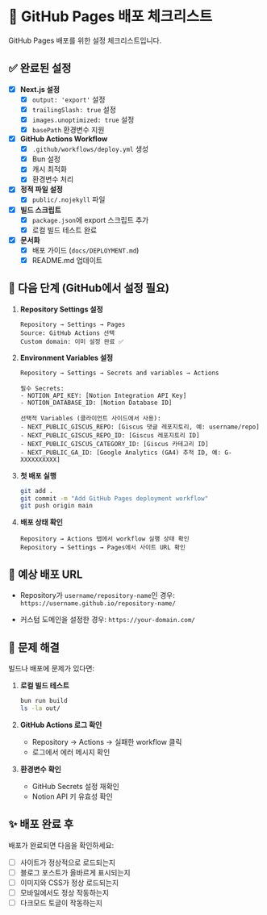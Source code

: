 # 🔧 GitHub Pages 배포 체크리스트

GitHub Pages 배포를 위한 설정 체크리스트입니다.

## ✅ 완료된 설정

- [x] **Next.js 설정**
  - [x] `output: 'export'` 설정
  - [x] `trailingSlash: true` 설정  
  - [x] `images.unoptimized: true` 설정
  - [x] `basePath` 환경변수 지원

- [x] **GitHub Actions Workflow**
  - [x] `.github/workflows/deploy.yml` 생성
  - [x] Bun 설정
  - [x] 캐시 최적화
  - [x] 환경변수 처리

- [x] **정적 파일 설정**
  - [x] `public/.nojekyll` 파일

- [x] **빌드 스크립트**
  - [x] `package.json`에 export 스크립트 추가
  - [x] 로컬 빌드 테스트 완료

- [x] **문서화**
  - [x] 배포 가이드 (`docs/DEPLOYMENT.md`)
  - [x] README.md 업데이트

## 🚀 다음 단계 (GitHub에서 설정 필요)

1. **Repository Settings 설정**
   ```
   Repository → Settings → Pages
   Source: GitHub Actions 선택
   Custom domain: 이미 설정 완료 ✅
   ```

2. **Environment Variables 설정**
   ```
   Repository → Settings → Secrets and variables → Actions
   
   필수 Secrets:
   - NOTION_API_KEY: [Notion Integration API Key]
   - NOTION_DATABASE_ID: [Notion Database ID]
   
   선택적 Variables (클라이언트 사이드에서 사용):
   - NEXT_PUBLIC_GISCUS_REPO: [Giscus 댓글 레포지토리, 예: username/repo]
   - NEXT_PUBLIC_GISCUS_REPO_ID: [Giscus 레포지토리 ID]
   - NEXT_PUBLIC_GISCUS_CATEGORY_ID: [Giscus 카테고리 ID]
   - NEXT_PUBLIC_GA_ID: [Google Analytics (GA4) 추적 ID, 예: G-XXXXXXXXXX]
   ```

3. **첫 배포 실행**
   ```bash
   git add .
   git commit -m "Add GitHub Pages deployment workflow"
   git push origin main
   ```

4. **배포 상태 확인**
   ```
   Repository → Actions 탭에서 workflow 실행 상태 확인
   Repository → Settings → Pages에서 사이트 URL 확인
   ```

## 🔗 예상 배포 URL

- Repository가 `username/repository-name`인 경우:
  `https://username.github.io/repository-name/`

- 커스텀 도메인을 설정한 경우:
  `https://your-domain.com/`

## 🐛 문제 해결

빌드나 배포에 문제가 있다면:

1. **로컬 빌드 테스트**
   ```bash
   bun run build
   ls -la out/
   ```

2. **GitHub Actions 로그 확인**
   - Repository → Actions → 실패한 workflow 클릭
   - 로그에서 에러 메시지 확인

3. **환경변수 확인**
   - GitHub Secrets 설정 재확인
   - Notion API 키 유효성 확인

## ✨ 배포 완료 후

배포가 완료되면 다음을 확인하세요:

- [ ] 사이트가 정상적으로 로드되는지
- [ ] 블로그 포스트가 올바르게 표시되는지  
- [ ] 이미지와 CSS가 정상 로드되는지
- [ ] 모바일에서도 정상 작동하는지
- [ ] 다크모드 토글이 작동하는지
